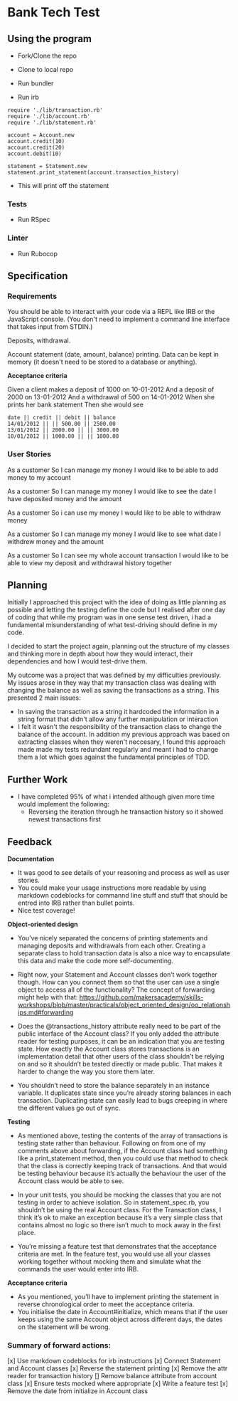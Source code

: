 # Bank Tech Test

## Using the program
- Fork/Clone the repo
- Clone to local repo
- Run bundler

- Run irb
```
require './lib/transaction.rb'
require './lib/account.rb'
require './lib/statement.rb'

account = Account.new
account.credit(10)
account.credit(20)
account.debit(10)

statement = Statement.new
statement.print_statement(account.transaction_history)
```
- This will print off the statement

### Tests
- Run RSpec

### Linter
- Run Rubocop

## Specification

### Requirements

You should be able to interact with your code via a REPL like IRB or the JavaScript console. (You don't need to implement a command line interface that takes input from STDIN.)

Deposits, withdrawal.

Account statement (date, amount, balance) printing.
Data can be kept in memory (it doesn't need to be stored to a database or anything).

**Acceptance criteria**

Given a client makes a deposit of 1000 on 10-01-2012
And a deposit of 2000 on 13-01-2012
And a withdrawal of 500 on 14-01-2012
When she prints her bank statement
Then she would see

```
date || credit || debit || balance
14/01/2012 || || 500.00 || 2500.00
13/01/2012 || 2000.00 || || 3000.00
10/01/2012 || 1000.00 || || 1000.00
```

### User Stories

As a customer
So I can manage my money
I would like to be able to add money to my account

As a customer
So I can manage my money
I would like to see the date I have deposited money and the amount

As a customer
So i can use my money
I would like to be able to withdraw money

As a customer
So I can manage my money
I would like to see what date I withdrew money and the amount

As a customer
So I can see my whole account transaction
I would like to be able to view my deposit and withdrawal history together

## Planning

Initially I approached this project with the idea of doing as little planning as possible and letting the testing define the code but I realised after one day of coding that while my program was in one sense test driven, i had a fundamental misunderstanding of what test-driving should define in my code.

I decided to start the project again, planning out the structure of my classes and thinking more in depth about how they would interact, their dependencies and how I would test-drive them.

My outcome was a project that was defined by my difficulties previously. My issues arose in they way that my transaction class was dealing with changing the balance as well as saving the transactions as a string. This presented 2 main issues:
  * In saving the transaction as a string it hardcoded the information in a string format that didn't allow any further manipulation or interaction
  * I felt it wasn't the responsibility of the transaction class to change the balance of the account.
In addition my previous approach was based on extracting classes when they weren't neccesary, I found this approach made made my tests redundant regularly and meant i had to change them a lot which goes against the fundamental principles of TDD.


## Further Work

- I have completed 95% of what i intended although given more time would implement the following:
  * Reversing the iteration through he transaction history so it showed newest transactions first

## Feedback

**Documentation**

- It was good to see details of your reasoning and process as well as user stories.
- You could make your usage instructions more readable by using markdown codeblocks for commannd line stuff and stuff that should be entred into IRB rather than bullet points.
- Nice test coverage!

**Object-oriented design**

- You’ve nicely separated the concerns of printing statements and managing deposits and withdrawals from each other.  Creating a separate class to hold transaction data is also a nice way to encapsulate this data and make the code more self-documenting.
- Right now, your Statement and Account classes don’t work together though.  How can you connect them so that the user can use a single object to access all of the functionality? The concept of forwarding might help with that: https://github.com/makersacademy/skills-workshops/blob/master/practicals/object_oriented_design/oo_relationships.md#forwarding

- Does the @transactions_history attribute really need to be part of the public interface of the Account class? If you only added the attribute reader for testing purposes, it can be an indication that you are testing state. How exactly the Account class stores transactions is an implementation detail that other users of the class shouldn’t be relying on and so it shouldn’t be tested directly or made public. That makes it harder to change the way you store them later.
- You shouldn’t need to store the balance separately in an instance variable. It duplicates state since you’re already storing balances in each transaction. Duplicating state can easily lead to bugs creeping in where the different values go out of sync.

**Testing**

- As mentioned above, testing the contents of the array of transactions is testing state rather than behaviour. Following on from one of my comments above about forwarding, if the Account class had something like a print_statement method, then you could use that method to check that the class is correctly keeping track of transactions. And that would be testing behaviour because it’s actually the behaviour the user of the Account class would be able to see.

- In your unit tests, you should be mocking the classes that you are not testing in order to achieve isolation. So in statement_spec.rb, you shouldn’t be using the real Account class. For the Transaction class, I think it’s ok to make an exception because it’s a very simple class that contains almost no logic so there isn’t much to mock away in the first place.

- You’re missing a feature test that demonstrates that the acceptance criteria are met. In the feature test, you would use all your classes working together without mocking them and simulate what the commands the user would enter into IRB.

**Acceptance criteria**

- As you mentioned, you’ll have to implement printing the statement in reverse chronological order to meet the acceptance criteria.
- You initialise the date in Account#initialize, which means that if the user keeps using the same Account object across different days, the dates on the statement will be wrong.


### Summary of forward actions:

[x] Use markdown codeblocks for irb instructions
[x] Connect Statement and Account classes
[x] Reverse the statement printing
[x] Remove the attr reader for transaction history
[] Remove balance attribute from account class
[x] Ensure tests mocked where appropriate
[x] Write a feature test
[x] Remove the date from initialize in Account class
